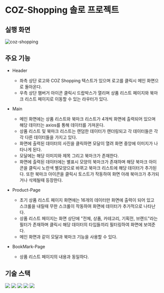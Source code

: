 # COZ-Shopping 솔로 프로젝트

## 실행 화면
![coz-shopping](https://github.com/TaeYoungPar/fe-sprint-coz-shopping/assets/47932834/877634be-aa3e-48f2-af27-3e5dcf245b07)





## 주요 기능

* Header
  - 좌측 상단 로고와 COZ Shopping 텍스트가 있으며 로고를 클릭시 메인 화면으로 돌아온다.
  - 우측 상단 햄버거 아이콘 클릭시 드랍박스가 열리며 상품 리스트 페이지와 북마크 리스트 페이지로 이동할 수 있는 라우터가 있다.

* Main
  - 메인 화면에는 상품 리스트와 북마크 리스트가 4개씩 화면에 출력되어 있으며 해당 데이터는 axios를 통해 데이터를 가져온다.
  - 상품 리스트 및 북마크 리스트는 랜덤한 데이터가 랜더링되고 각 데이터들은 각각 다른 데이터들을 가지고 있다.
  - 화면에 출력된 데이터의 사진을 클릭하면 모달이 열려 화면 중앙에 이미지가 나타나게 된다.
  - 모달에는 해당 이미지와 제목 그리고 북마크가 존재한다.
  - 화면에 출력된 데이터에는 별표시 모양의 북마크가 존재하며 해당 북마크 아이콘을 클릭시 노란색 별모양으로 바뀌고 북마크 리스트에 해당 데이터가 추가된다. 또한 북마크 아이콘을 클릭시 토스트가 작동하여 화면 아래 북마크가 추가되거나 삭제될때 등장한다.

* Product-Page
   - 초기 상품 리스트 페이지 화면에는 16개의 데이터만 화면에 출력이 되어 있고 스크롤을 내릴때 무한 스크롤이 작동하여 화면에 데이터가 추가적으로 나타난다.
   - 상품 리스트 페이지는 화면 상단에 "전체, 상품, 카테고리, 기획전, 브랜드"라는 필터가 존재하며 클릭시 해당 데이터의 타입들끼리 필터링하여 화면에 보여준다.
   - 메인 화면과 같이 모달과 북마크 기능을 사용할 수 있다.

* BookMark-Page
   - 상품 리스트 페이지의 내용과 동일하다.
    
     

## 기술 스택
<div align="left">
<img src="https://img.shields.io/badge/HTML5-E34F26?style=flat&logo=HTML5&logoColor=white" />
<img src="https://img.shields.io/badge/CSS3-1572B6?style=flat&logo=CSS3&logoColor=white" />
<img src="https://img.shields.io/badge/javascript-F7DF1E?style=flat&logo=javascript&logoColor=white" />
<img src="https://img.shields.io/badge/react-61DAFB?style=flat&logo=react&logoColor=white" />
<img src="https://img.shields.io/badge/axios-5A29E4?style=flat&logo=axios&logoColor=white" />
</div>



